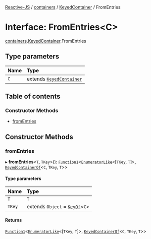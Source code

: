 [Reactive-JS](../README.md) / [containers](../modules/containers.md) / [KeyedContainer](../modules/containers.KeyedContainer.md) / FromEntries

# Interface: FromEntries<C\>

[containers](../modules/containers.md).[KeyedContainer](../modules/containers.KeyedContainer.md).FromEntries

## Type parameters

| Name | Type |
| :------ | :------ |
| `C` | extends [`KeyedContainer`](containers.KeyedContainer-1.md) |

## Table of contents

### Constructor Methods

- [fromEntries](containers.KeyedContainer.FromEntries.md#fromentries)

## Constructor Methods

### fromEntries

▸ **fromEntries**<`T`, `TKey`\>(): [`Function1`](../modules/functions.md#function1)<[`EnumeratorLike`](containers.EnumeratorLike.md)<[`TKey`, `T`]\>, [`KeyedContainerOf`](../modules/containers.md#keyedcontainerof)<`C`, `TKey`, `T`\>\>

#### Type parameters

| Name | Type |
| :------ | :------ |
| `T` | `T` |
| `TKey` | extends `Object` = [`KeyOf`](../modules/containers.md#keyof)<`C`\> |

#### Returns

[`Function1`](../modules/functions.md#function1)<[`EnumeratorLike`](containers.EnumeratorLike.md)<[`TKey`, `T`]\>, [`KeyedContainerOf`](../modules/containers.md#keyedcontainerof)<`C`, `TKey`, `T`\>\>
